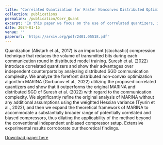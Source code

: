 ```yaml
---
title: "Correlated Quantization for Faster Nonconvex Distributed Optimization"
collection: publications
permalink: /publication/Corr_Quant
excerpt: 'In this paper we focus on the use of correlated quantizers, introduced by Suresh et al. in 2022, and demonstrate how these quantizers offer benefits over traditional independent quantizers in terms of communication complexity.'
date: 2024-01-15
venue: ''
paperurl: 'https://arxiv.org/pdf/2401.05518.pdf'
---
```

Quantization (Alistarh et al., 2017) is an important (stochastic) compression technique that reduces the volume of transmitted bits during each communication round in distributed model training. Suresh et al. (2022) introduce correlated quantizers and show their advantages over independent counterparts by analyzing distributed SGD communication complexity. We analyze the forefront distributed non-convex optimization algorithm MARINA (Gorbunov et al., 2022) utilizing the proposed correlated quantizers and show that it outperforms the original MARINA and distributed SGD of Suresh et al. (2022) with regard to the communication complexity. We significantly refine the original analysis of MARINA without any additional assumptions using the weighted Hessian variance (Tyurin et al., 2022), and then we expand the theoretical framework of MARINA to accommodate a substantially broader range of potentially correlated and biased compressors, thus dilating the applicability of the method beyond the conventional independent unbiased compressor setup. Extensive experimental results corroborate our theoretical findings.


[Download paper here](https://arxiv.org/pdf/2401.05518.pdf)
